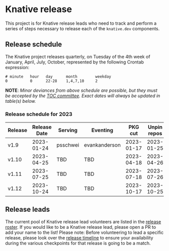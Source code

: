 # Knative release

This project is for Knative release leads who need to track and perform a series of steps necessary to release each of the `knative.dev` components.

## Release schedule

The Knative project releases quarterly, on Tuesday of the 4th week of January, April, July, October, represented by the following Crontab expression:

```
# minute   hour   day      month        weekday
0          0      22-28    1,4,7,10     2
```

**NOTE**: *Minor deviances from above schedule are possible, but they must be accepted by the [TOC committee](https://github.com/knative/community/blob/main/TECH-OVERSIGHT-COMMITTEE.md). Exact dates will always be updated in table(s) below.*

### Release schedule for 2023

| Release | Release Date | Serving        | Eventing            | PKG cut    | Unpin repos
| ------- | ------------ | -------------- | --------------------| ---------- | -----------
| v1.9    | 2023-01-24   | psschwei       | evankanderson       | 2023-01-17 | 2023-01-25
| v1.10   | 2023-04-25   | TBD            | TBD                 | 2023-04-18 | 2023-04-26
| v1.11   | 2023-07-25   | TBD            | TBD                 | 2023-07-18 | 2023-07-26
| v1.12   | 2023-10-24   | TBD            | TBD                 | 2023-10-17 | 2023-10-25

## Release leads
The current pool of Knative release lead volunteers are listed in the [release roster](./ROSTER.md). If you would like to be a Knative release lead, please open a PR to add your name to the list! Please note: Before volunteering to lead a specific release, please look over the [release timeline](TIMELINE.md) to ensure your availability during the various checkpoints for that release is going to be a match.
